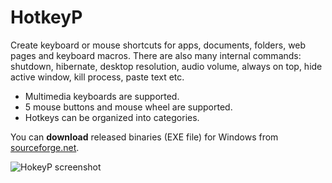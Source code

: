 # HotkeyP
Create keyboard or mouse shortcuts for apps, documents, folders, web pages and keyboard macros. There are also many internal commands: shutdown, hibernate, desktop resolution, audio volume, always on top, hide active window, kill process, paste text etc.
- Multimedia keyboards are supported. 
- 5 mouse buttons and mouse wheel are supported. 
- Hotkeys can be organized into categories.

You can **download** released binaries (EXE file) for Windows from [sourceforge.net](https://sourceforge.net/projects/hotkeyp/).

![HokeyP screenshot](https://plastovicka.github.io/img/hotkeyp.png)
